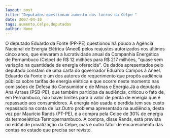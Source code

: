 ```yaml
---
layout: post
title: "Deputados questionam aumento dos lucros da Celpe "
date: 2007-04-18
tags: aumento,Celpe,deputados
author: None
---
```

O deputado Eduardo da Fonte (PP-PE) questionou há pouco a Agência Nacional de Energia Elétrica (Aneel) pelos reajustes autorizados nos últimos cinco anos, que elevaram a lucratividade anual da Companhia Energética de Pernambuco (Celpe) de R$ 12 milhões para R$ 217 milhões, \"quase sem variação na quantidade de energia oferecida\". 
Os dados apresentados pelo deputado constam de uma carta do governador Eduardo Campos à Aneel. Eduardo da Fonte é um dos autores de requerimento que propôs audiência pública sobre tarifas de energia elétrica e que ocorre neste momento nas comissões de Defesa do Consumidor e de Minas e Energia.Já a deputada Ana Arraes (PSB-PE), que também participa da audiência, criticou o fato de, em Pernambuco, não haver limites para o valor de perda de energia que é repassado aos consumidores. 
A energia não usada e perdida tem seu custo repassado na conta de luz.Outro problema apresentado na audiência, desta vez por Maurício Rands (PT-PE), é a compra pela Celpe de 30% de energia da termoelétrica Termopernambuco. A compra, disse Rands, está prevista no edital de privatização da Celpe, mas é outro fator de encarecimento das contas no estado que precisa ser revisto. 